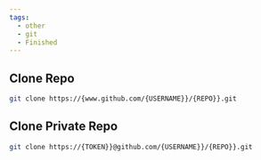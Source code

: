 ```yaml
---
tags:
  - other
  - git
  - Finished
---
```

## Clone Repo
``` bash
git clone https://{www.github.com/{USERNAME}}/{REPO}}.git
```

## Clone Private Repo
``` bash
git clone https://{TOKEN}}@github.com/{USERNAME}}/{REPO}}.git
```
